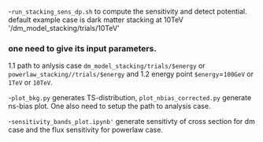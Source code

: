 -`run_stacking_sens_dp.sh` to compute the sensitivity and detect potential. 
default example case is dark matter stacking at 10TeV '/dm_model_stacking/trials/10TeV'

### one need to give its input parameters. 
1.1 path to anlysis case `dm_model_stacking/trials/$energy` or `powerlaw_stacking//trials/$energy` and 1.2 energy point `$energy`=`100GeV` or `1TeV` or `10TeV`.
 
-`plot_bkg.py` generates TS-distribution, `plot_nbias_corrected.py` generate ns-bias plot. One also need to setup the path to analysis case.

-`sensitivity_bands_plot.ipynb'` generate sensitivty of cross section for dm case and the flux sensitivity for powerlaw case.